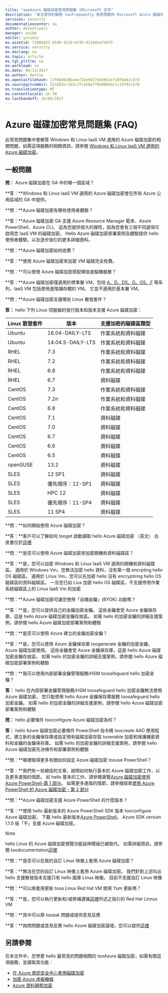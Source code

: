 ```yaml
---
title: "aaaAzure 磁碟加密常見問題集 |Microsoft 文件"
description: "本文提供的解答 toofrequently 常見問題的 Microsoft Azure 磁碟加密適用於 Windows 及 Linux IaaS Vm。"
services: security
documentationcenter: na
author: deventiwari
manager: avibm
editor: yuridio
ms.assetid: 7188da52-5540-421d-bf45-d124dee74979
ms.service: security
ms.devlang: na
ms.topic: article
ms.tgt_pltfrm: na
ms.workload: na
ms.date: 08/11/2017
ms.author: devtiw
ms.openlocfilehash: 17f084628ba4ef22e9d37dd3052ef10f8eb2cd7d
ms.sourcegitcommit: 523283cc1b3c37c428e77850964dc1c33742c5f0
ms.translationtype: MT
ms.contentlocale: zh-TW
ms.lasthandoff: 10/06/2017
---
```

# <a name="azure-disk-encryption-frequently-asked-questions-faq"></a>Azure 磁碟加密常見問題集 (FAQ)

此常見問題集中會解答 Windows 和 Linux IaaS VM 適用的 Azure 磁碟加密的相關問題，如需這項服務的相關資訊，請參閱 [Windows 和 Linux IaaS VM 適用的 Azure 磁碟加密](https://docs.microsoft.com/azure/security/azure-security-disk-encryption)。

## <a name="general-questions"></a>一般問題
**問：** Azure 磁碟加密在 GA 中的哪一個區域？

**答：**Windows 和 Linux IaaS VM 適用的 Azure 磁碟加密會在所有 Azure 公用區域的 GA 中提供。

**問：**Azure 磁碟加密有哪些使用者體驗？

**答：**Azure 磁碟加密 GA 支援 Azure Resource Manager 範本、Azure PowerShell、Azure CLI。 這為您提供很大的彈性，因為您會有三個不同選項可啟用您 IaaS VM 的磁碟加密。 Hello Azure 磁碟加密部署案例及體驗提供 hello 使用者體驗，以及逐步指引的更多詳細資料。

**問：**Azure 磁碟加密如何收費？

**答：**使用 Azure 磁碟加密來加密 VM 磁碟完全免費。

**問：**可以使用 Azure 磁碟加密搭配哪些虛擬機器層？

**答：**Azure 磁碟加密僅適用於標準層 VM，包括 [A、D、DS、G、GS、F](https://azure.microsoft.com/pricing/details/virtual-machines/) 等系列，IaaS VM 包括使用進階儲存體的 VM。 它並不適用於基本層 VM。

**問：**Azure 磁碟加密支援哪些 Linux 散發套件？

**答：** hello 下列 Linux 伺服器的發行版本和版本支援 Azure 磁碟加密：

| Linux 散發套件 | 版本 | 支援加密的磁碟區類型|
| --- | --- |--- |
| Ubuntu | 16.04-DAILY-LTS | 作業系統和資料磁碟 |
| Ubuntu | 14.04.5-DAILY-LTS | 作業系統和資料磁碟 |
| RHEL | 7.3 | 作業系統和資料磁碟 |
| RHEL | 7.2 | 作業系統和資料磁碟 |
| RHEL | 6.8 | 作業系統和資料磁碟 |
| RHEL | 6.7 | 資料磁碟 |
| CentOS | 7.3 | 作業系統和資料磁碟 |
| CentOS | 7.2n | 作業系統和資料磁碟 |
| CentOS | 6.8 | 作業系統和資料磁碟 |
| CentOS | 7.1 | 資料磁碟 |
| CentOS | 7.0 | 資料磁碟 |
| CentOS | 6.7 | 資料磁碟 |
| CentOS | 6.6 | 資料磁碟 |
| CentOS | 6.5 | 資料磁碟 |
| openSUSE | 13.2 | 資料磁碟 |
| SLES | 12 SP1 | 資料磁碟 |
| SLES | 優先順序：12-SP1 | 資料磁碟 |
| SLES | HPC 12 | 資料磁碟 |
| SLES | 優先順序：11-SP4 | 資料磁碟 |
| SLES | 11 SP4 | 資料磁碟 |

**問：**如何開始使用 Azure 磁碟加密？

**答：**客戶可以了解如何 tooget 啟動讀取 hello Azure 磁碟加密 （英文） 白皮書位於[這裡](https://docs.microsoft.com/azure/security/azure-security-disk-encryption)

**問：**是否可以使用 Azure 磁碟加密來加密開機和資料磁碟區？

**答：**是，您可以加密 Windows 和 Linux IaaS VM 適用的開機和資料磁碟區。 適用於 Windows Vm，您無法加密 hello 資料，沒有第一個 encrpting hello OS 磁碟區。 適用於 Linux Vm，您可以先加密 hello 沒有 encryptinng hello OS 磁碟區的資料磁碟區。 一旦您已如 Liux 加密 hello OS 磁碟區，不支援停用作業系統磁碟區上的 Linux IaaS Vm 的加密

**問：**Azure 磁碟加密可讓您使用「自備金鑰」(BYOK) 功能嗎？

**答：**是，您可以提供自己的金鑰加密金鑰。 這些金鑰會受 Azure 金鑰保存庫，這是 hello Azure 磁碟加密金鑰存放區。 如需 hello 的加密金鑰的詳細支援案例，請參閱 hello Azure 磁碟加密部署案例和體驗

**問：**是否可以使用 Azure 建立的金鑰加密金鑰？

**答：**是，您可以使用 Azure 金鑰保存庫 toogenerate 金鑰的加密金鑰，Azure 磁碟加密使用。 這些金鑰會受 Azure 金鑰保存庫，這是 hello Azure 磁碟加密金鑰存放區。 如需 hello 的加密金鑰的詳細支援案例，請參閱 hello Azure 磁碟加密部署案例和體驗

**問：**我可以使用內部部署金鑰管理服務/HSM toosafeguard hello 加密金鑰？

**答：** hello 在內部部署金鑰管理服務/HSM toosafeguard hello 加密金鑰無法使用 Azure 磁碟加密。 您只能使用 hello Azure 金鑰保存庫服務 toosafeguard hello 加密金鑰。 如需 hello 的加密金鑰的詳細支援案例，請參閱 hello Azure 磁碟加密部署案例和體驗

**問：** hello 必要條件 tooconfigure Azure 磁碟加密為何？

**答：** hello Azure 磁碟加密必要條件 PowerShell 指令碼 toocreate AAD 應用程式，建立新的金鑰保存庫或設定現有磁碟加密存取 tooenable 加密和保護機密資料和金鑰的金鑰保存庫。  如需 hello 的加密金鑰的詳細支援案例，請參閱 hello Azure 磁碟加密先決條件和部署案例和體驗

**問：**哪裡取得更多有關如何設定 Azure 磁碟加密 toouse PowerShell？

**答：**我們有一些絕佳的文章，說明如何執行基本的 Azure 磁碟加密工作，以及更多進階的情節。 如 hello 基本的工作，請參閱瀏覽[Azure 磁碟加密使用 Azure PowerShell-第 1 部分](https://blogs.msdn.microsoft.com/azuresecurity/2015/11/16/explore-azure-disk-encryption-with-azure-powershell/)。 如需更多進階的情節，請參閱探索[使用 Azure PowerShell 的 Azure 磁碟加密 - 第 2 部分](https://blogs.msdn.microsoft.com/azuresecurity/2015/11/21/explore-azure-disk-encryption-with-azure-powershell-part-2/)

**問：**Azure 磁碟加密支援 Azure PowerShell 的什麼版本？

**答：**使用 hello 最新版本的 Azure PowerShell SDK 版本 tooconfigure Azure 磁碟加密。 下載 hello 最新版本[Azure PowerShell](https://github.com/Azure/azure-powershell/releases)。 Azure SDK version 1.1.0 版「不」支援 Azure 磁碟加密。

> [!NOTE]
> hello Linux 的 Azure 磁碟加密預覽功能延伸模組已被取代。 如需詳細資訊，請參閱 toodocumentation[這裡](https://blogs.msdn.microsoft.com/azuresecurity/2017/07/12/deprecating-azure-disk-encryption-preview-extension-for-linux-iaas-vms/)

**問：**是否可以在我的自訂 Linux 映像上套用 Azure 磁碟加密？

**答：**無法在您的自訂 Linux 映像上套用 Azure 磁碟加密。 我們針對上述叫出 hello 支援散發版本支援只有 hello 圖庫 Linux 映像。 目前不支援自訂 Linux 映像

**問：**可以將套用更新 tooa Linux Red Hat VM 使用 Yum 更新嗎？

**答：**是，您可以執行更新和/或修補遵循[這裡](https://blogs.msdn.microsoft.com/azuresecurity/2017/07/13/applying-updates-to-a-encrypted-azure-iaas-red-hat-vm-using-yum-update/)所述之指引的 Red Hat Linnux VM

**問：**其中可以移 tooask 問題或提供意見反應

**答：**詢問問題或意見反應 hello Azure 磁碟加密論壇，您可以提供[這裡](https://social.msdn.microsoft.com/Forums/home?forum=AzureDiskEncryption)

## <a name="see-also"></a>另請參閱
在本文件中，您學更 hello 最常見的問題相關的 tooAzure 磁碟加密，如需有關這項服務，並讀取其功能：

- [在 Azure 資訊安全中心套用磁碟加密](https://docs.microsoft.com/azure/security-center/security-center-apply-disk-encryption)
- [加密 Azure 虛擬機器](https://docs.microsoft.com/azure/security-center/security-center-disk-encryption)
- [Azure 資料靜態加密](https://docs.microsoft.com/azure/security/azure-security-encryption-atrest)
